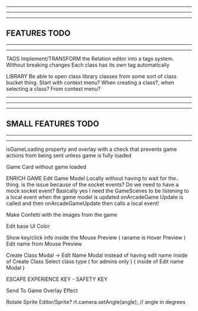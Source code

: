 --------------------------------------------------------------------------------------
--------------------------------------------------------------------------------------
--------------------------------------------------------------------------------------
FEATURES TODO
--------------------------------------------------------------------------------------
--------------------------------------------------------------------------------------
--------------------------------------------------------------------------------------
TAGS
  Implement/TRANSFORM the Relation editor into a tags system. Without breaking changes
  Each class has its own tag automatically

LIBRARY
  Be able to open class library classes from some sort of class bucket thing. Start with context menu?
  When creating a class?, when selecting a class? From context menu?

--------------------------------------------------------------------------------------
--------------------------------------------------------------------------------------
--------------------------------------------------------------------------------------
SMALL FEATURES TODO
--------------------------------------------------------------------------------------
--------------------------------------------------------------------------------------
--------------------------------------------------------------------------------------

isGameLoading property and overlay with a check that prevents game actions from being sent unless game is fully loaded

Game Card without game loaded

ENRICH GAME
Edit Game Model Locally without having to wait for the.. thing. is the issue because of the socket events? Do we need to have a mock socket event?
  Basically yes I need the GameScenes to be listening to a local event when the game model is updated
  onArcadeGame Update is called and then onArcadeGameUpdate then calls a local event!

Make Confetti with the images from the game

Edit base UI Color

Show key/click info inside the Mouse Preview ( raname is Hover Preview )
  Edit name from Mouse Preview

Create Class Modal -> Edit Name Modal instead of having edit name inside of Create Class
  Select class type ( for admins only ) ( inside of Edit name Modal )

ESCAPE EXPERIENCE KEY - SAFETY KEY

Send To Game Overlay Effect

Rotate Sprite Editor/Sprite?
rt.camera.setAngle(angle);  // angle in degrees